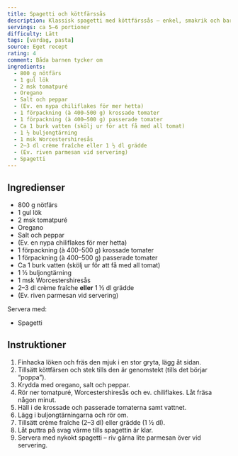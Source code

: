 ```yaml
---
title: Spagetti och köttfärssås
description: Klassisk spagetti med köttfärssås – enkel, smakrik och barnens favorit. Med lök, tomatpuré och en skvätt Worcestershiresås får den djup smak. Lägg till lite chiliflakes om du vill ha mer hetta, och toppa med parmesan för lyxigare känsla.
servings: ca 5–6 portioner
difficulty: Lätt
tags: [vardag, pasta]
source: Eget recept
rating: 4
comment: Båda barnen tycker om
ingredients:
  - 800 g nötfärs
  - 1 gul lök
  - 2 msk tomatpuré
  - Oregano
  - Salt och peppar
  - (Ev. en nypa chiliflakes för mer hetta)
  - 1 förpackning (à 400–500 g) krossade tomater
  - 1 förpackning (à 400–500 g) passerade tomater
  - Ca 1 burk vatten (skölj ur för att få med all tomat)
  - 1 ½ buljongtärning
  - 1 msk Worcestershiresås
  - 2–3 dl crème fraîche eller 1 ½ dl grädde
  - (Ev. riven parmesan vid servering)
  - Spagetti
---
```


## Ingredienser

- 800 g nötfärs
- 1 gul lök
- 2 msk tomatpuré
- Oregano
- Salt och peppar
- (Ev. en nypa chiliflakes för mer hetta)
- 1 förpackning (à 400–500 g) krossade tomater
- 1 förpackning (à 400–500 g) passerade tomater
- Ca 1 burk vatten (skölj ur för att få med all tomat)
- 1 ½ buljongtärning
- 1 msk Worcestershiresås
- 2–3 dl crème fraîche **eller** 1 ½ dl grädde
- (Ev. riven parmesan vid servering)

Servera med:
- Spagetti

## Instruktioner

1. Finhacka löken och fräs den mjuk i en stor gryta, lägg åt sidan.
2. Tillsätt köttfärsen och stek tills den är genomstekt (tills det börjar “poppa”).
3. Krydda med oregano, salt och peppar.
4. Rör ner tomatpuré, Worcestershiresås och ev. chiliflakes. Låt fräsa någon minut.
5. Häll i de krossade och passerade tomaterna samt vattnet.
6. Lägg i buljongtärningarna och rör om.
7. Tillsätt crème fraîche (2–3 dl) eller grädde (1 ½ dl).
8. Låt puttra på svag värme tills spagettin är klar.
9. Servera med nykokt spagetti – riv gärna lite parmesan över vid servering.
